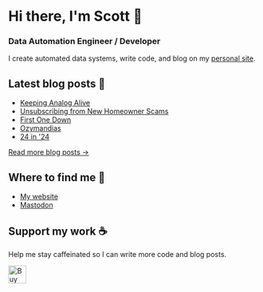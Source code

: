 # Hi there, I'm Scott 👋
### Data Automation Engineer / Developer
I create automated data systems, write code, and blog on my [personal site](https://scottk.mba/).

## Latest blog posts 📝
<!-- BLOG-POST-LIST:START -->
- [Keeping Analog Alive](http://scottk.mba/keeping-analog-alive/)
- [Unsubscribing from New Homeowner Scams](http://scottk.mba/new-homeowner-scams/)
- [First One Down](http://scottk.mba/first-one-down/)
- [Ozymandias](http://scottk.mba/ozymandias/)
- [24 in &#39;24](http://scottk.mba/24-in-24/)
<!-- BLOG-POST-LIST:END -->
[Read more blog posts ->](https://scottk.mba/blog/)

## Where to find me 📍

- [My website](https://scottk.mba/)
- [Mastodon](https://fosstodon.org/@scoknig)

## Support my work ☕️
Help me stay caffeinated so I can write more code and blog posts. 

<a href='https://ko-fi.com/U7U8N02ZR' target='_blank'><img height='36' style='border:0px;height:36px;' src='https://storage.ko-fi.com/cdn/kofi3.png?v=3' border='0' alt='Buy Me a Coffee at ko-fi.com' /></a>
